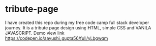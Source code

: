 # tribute-page
I have created this repo during my free code camp full stack developer journey. It is a tribute page design using HTML, simple CSS and VANILA JAVASCRIPT.
Demo view link https://codepen.io/aayushi_gupta56/full/yLbgwqm
